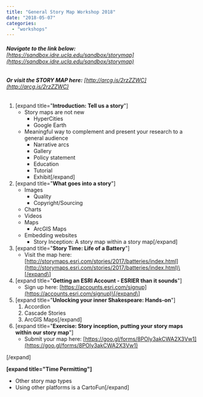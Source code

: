 ```yaml
---
title: "General Story Map Workshop 2018"
date: "2018-05-07"
categories: 
  - "workshops"
---
```


###### **Navigate to the link below:** [https://sandbox.idre.ucla.edu/sandbox/storymap](https://sandbox.idre.ucla.edu/sandbox/storymap)

###### **Or visit the STORY MAP here:** [http://arcg.is/2rzZZWC](http://arcg.is/2rzZZWC)

1. \[expand title="**Introduction: Tell us a story**"\]
    - Story maps are not new
        - HyperCities
        - Google Earth
    - Meaningful way to complement and present your research to a general audience
        - Narrative arcs
        - Gallery
        - Policy statement
        - Education
        - Tutorial
        - Exhibit\[/expand\]
2. \[expand title="**What goes into a story**"\]
    - Images
        - Quality
        - Copyright/Sourcing
    - Charts
    - Videos
    - Maps
        - ArcGIS Maps
    - Embedding websites
        - Story Inception: A story map within a story map\[/expand\]
3. \[expand title="**Story Time: Life of a Battery**"\]
    - Visit the map here: [http://storymaps.esri.com/stories/2017/batteries/index.html](http://storymaps.esri.com/stories/2017/batteries/index.html)\[/expand\]
4. \[expand title="**Getting an ESRI Account - ESRIER than it sounds**"\]
    - Sign up here: [https://accounts.esri.com/signup](https://accounts.esri.com/signup)\[/expand\]
5. \[expand title="**Unlocking your inner Shakespeare: Hands-on**"\]
    1. Accordion
    2. Cascade Stories
    3. ArcGIS Maps\[/expand\]
6. \[expand title="**Exercise: Story inception, putting your story maps within our story map**"\]
    - Submit your map here: [https://goo.gl/forms/8POly3akCWA2X3Vw1](https://goo.gl/forms/8POly3akCWA2X3Vw1)

\[/expand\]

**\[expand title="Time Permitting"\]**

- Other story map types
- Using other platforms is a CartoFun\[/expand\]
